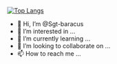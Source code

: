 [![Top Langs](https://github-readme-stats.vercel.app/api/top-langs/?username=anuraghazra)](https://github.com/anuraghazra/github-readme-stats)


- 👋 Hi, I’m @Sgt-baracus
- 👀 I’m interested in ...
- 🌱 I’m currently learning ...
- 💞️ I’m looking to collaborate on ...
- 📫 How to reach me ...

<!---
Sgt-baracus/Sgt-baracus is a ✨ special ✨ repository because its `README.md` (this file) appears on your GitHub profile.
You can click the Preview link to take a look at your changes.
--->
